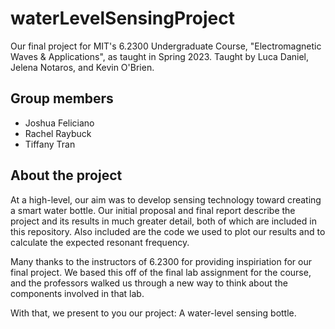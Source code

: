 # waterLevelSensingProject
Our final project for MIT's 6.2300 Undergraduate Course, "Electromagnetic Waves & Applications", as taught in Spring 2023. Taught by Luca Daniel, Jelena Notaros, and Kevin O'Brien.

## Group members
* Joshua Feliciano
* Rachel Raybuck
* Tiffany Tran

## About the project
At a high-level, our aim was to develop sensing technology toward creating a smart water bottle. Our initial proposal and final report describe the project and its results in much greater detail, both of which are included in this repository. Also included are the code we used to plot our results and to calculate the expected resonant frequency.

Many thanks to the instructors of 6.2300 for providing inspiriation for our final project. We based this off of the final lab assignment for the course, and the professors walked us through a new way to think about the components involved in that lab.

With that, we present to you our project: A water-level sensing bottle.
